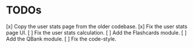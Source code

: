 # TODOs

[x] Copy the user stats page from the older codebase.
[x] Fix the user stats page UI.
[ ] Fix the user stats calculation.
[ ] Add the Flashcards module.
[ ] Add the QBank module.
[ ] Fix the code-style.
